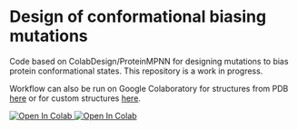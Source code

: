 # Design of conformational biasing mutations

Code based on ColabDesign/ProteinMPNN for designing mutations to bias protein conformational states. This repository is a work in progress.

Workflow can also be run on Google Colaboratory for structures from PDB [here](https://colab.research.google.com/drive/1hkBwsePRZnaHATNKskIwc1ayG72otU6C?usp=sharing) or for custom structures [here](https://colab.research.google.com/drive/1qftE5uPRQuE8ZbQYmWp-MwVduJiot9I9).

<a target="_blank" href="https://colab.research.google.com/github/alicetinglab/ConformationalBiasing/blob/main/colab/CB.ipynb">
  <img src="https://colab.research.google.com/assets/colab-badge.svg" alt="Open In Colab"/>
</a>

<a target="_blank" href="https://colab.research.google.com/github/alicetinglab/ConformationalBiasing/blob/main/colab/CB_custom.ipynb">
  <img src="https://colab.research.google.com/assets/colab-badge.svg" alt="Open In Colab"/>
</a>

